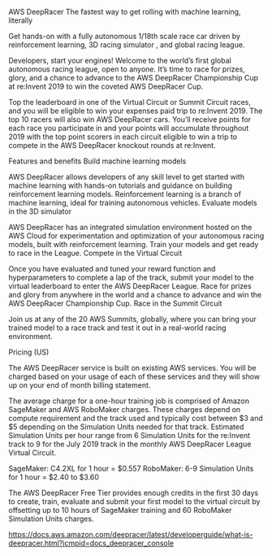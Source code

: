 AWS DeepRacer
The fastest way to get rolling with machine learning, literally


Get hands-on with a fully autonomous 1/18th scale race car driven by reinforcement learning, 3D racing simulator , and global racing league.

Developers, start your engines! Welcome to the world’s first global autonomous racing league, open to anyone. It’s time to race for prizes, glory, and a chance to advance to the AWS DeepRacer Championship Cup at re:Invent 2019 to win the coveted AWS DeepRacer Cup.

Top the leaderboard in one of the Virtual Circuit or Summit Circuit races, and you will be eligible to win your expenses paid trip to re:Invent 2019. The top 10 racers will also win AWS DeepRacer cars. You’ll receive points for each race you participate in and your points will accumulate throughout 2019 with the top point scorers in each circuit eligible to win a trip to compete in the AWS DeepRacer knockout rounds at re:Invent.

Features and benefits
Build machine learning models

AWS DeepRacer allows developers of any skill level to get started with machine learning with hands-on tutorials and guidance on building reinforcement learning models. Reinforcement learning is a branch of machine learning, ideal for training autonomous vehicles.
Evaluate models in the 3D simulator

AWS DeepRacer has an integrated simulation environment hosted on the AWS Cloud for experimentation and optimization of your autonomous racing models, built with reinforcement learning. Train your models and get ready to race in the League.
Compete in the Virtual Circuit

Once you have evaluated and tuned your reward function and hyperparameters to complete a lap of the track, submit your model to the virtual leaderboard to enter the AWS DeepRacer League. Race for prizes and glory from anywhere in the world and a chance to advance and win the AWS DeepRacer Championship Cup.
Race in the Summit Circuit

Join us at any of the 20 AWS Summits, globally, where you can bring your trained model to a race track and test it out in a real-world racing environment.


Pricing (US)

The AWS DeepRacer service is built on existing AWS services. You will be charged based on your usage of each of these services and they will show up on your end of month billing statement.

The average charge for a one-hour training job is comprised of Amazon SageMaker and AWS RoboMaker charges. These charges depend on compute requirement and the track used and typically cost between $3 and $5 depending on the Simulation Units needed for that track. Estimated Simulation Units per hour range from 6 Simulation Units for the re:Invent track to 9 for the July 2019 track in the monthly AWS DeepRacer League Virtual Circuit.

SageMaker: C4.2XL for 1 hour = $0.557
RoboMaker: 6-9 Simulation Units for 1 hour = $2.40 to $3.60

The AWS DeepRacer Free Tier provides enough credits in the first 30 days to create, train, evaluate and submit your first model to the virtual circuit by offsetting up to 10 hours of SageMaker training and 60 RoboMaker Simulation Units charges.    

https://docs.aws.amazon.com/deepracer/latest/developerguide/what-is-deepracer.html?icmpid=docs_deepracer_console


